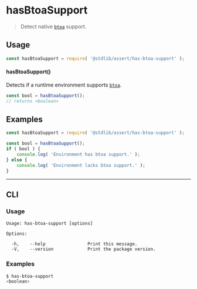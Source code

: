 <!--

@license Apache-2.0

Copyright (c) 2024 The Stdlib Authors.

Licensed under the Apache License, Version 2.0 (the "License");
you may not use this file except in compliance with the License.
You may obtain a copy of the License at

   http://www.apache.org/licenses/LICENSE-2.0

Unless required by applicable law or agreed to in writing, software
distributed under the License is distributed on an "AS IS" BASIS,
WITHOUT WARRANTIES OR CONDITIONS OF ANY KIND, either express or implied.
See the License for the specific language governing permissions and
limitations under the License.

-->

# hasBtoaSupport

> Detect native [`btoa`][mdn-btoa] support.

<section class="usage">

## Usage

```javascript
const hasBtoaSupport = require( '@stdlib/assert/has-btoa-support' );
```

#### hasBtoaSupport()

Detects if a runtime environment supports [`btoa`][mdn-btoa].

```javascript
const bool = hasBtoaSupport();
// returns <boolean>
```

</section>

<!-- /.usage -->

<section class="examples">

## Examples

<!-- eslint no-undef: "error" -->

```javascript
const hasBtoaSupport = require( '@stdlib/assert/has-btoa-support' );

const bool = hasBtoaSupport();
if ( bool ) {
    console.log( 'Environment has btoa support.' );
} else {
    console.log( 'Environment lacks btoa support.' );
}
```

</section>

<!-- /.examples -->

* * *

<section class="cli">

## CLI

<section class="usage">

### Usage

```text
Usage: has-btoa-support [options]

Options:

  -h,    --help                Print this message.
  -V,    --version             Print the package version.
```

</section>

<!-- /.usage -->

<section class="examples">

### Examples

```bash
$ has-btoa-support
<boolean>
```

</section>

<!-- /.examples -->

</section>

<!-- /.cli -->

<!-- Section for related `stdlib` packages. Do not manually edit this section, as it is automatically populated. -->

<section class="related">

</section>

<!-- /.related -->

<!-- Section for all links. Make sure to keep an empty line after the `section` element and another before the `/section` close. -->

<section class="links">

[mdn-btoa]: https://developer.mozilla.org/en-US/docs/Web/API/Window/btoa

</section>

<!-- /.links -->
